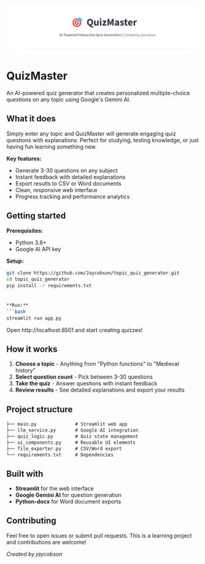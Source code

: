 
![App](image.png)

# QuizMaster

An AI-powered quiz generator that creates personalized multiple-choice questions on any topic using Google's Gemini AI.

## What it does

Simply enter any topic and QuizMaster will generate engaging quiz questions with explanations. Perfect for studying, testing knowledge, or just having fun learning something new.

**Key features:**
- Generate 3-30 questions on any subject
- Instant feedback with detailed explanations  
- Export results to CSV or Word documents
- Clean, responsive web interface
- Progress tracking and performance analytics

## Getting started

**Prerequisites:**
- Python 3.8+
- Google AI API key 

**Setup:**
```bash
git clone https://github.com/Jaycobson/topic_quiz_generator.git
cd topic_quiz_generator
pip install -r requirements.txt


**Run:**
```bash
streamlit run app.py
```

Open http://localhost:8501 and start creating quizzes!

## How it works

1. **Choose a topic** - Anything from "Python functions" to "Medieval history"
2. **Select question count** - Pick between 3-30 questions
3. **Take the quiz** - Answer questions with instant feedback
4. **Review results** - See detailed explanations and export your results

## Project structure

```
├── main.py              # Streamlit web app
├── llm_service.py       # Google AI integration
├── quiz_logic.py        # Quiz state management
├── ui_components.py     # Reusable UI elements
├── file_exporter.py     # CSV/Word export
└── requirements.txt     # Dependencies
```

## Built with

- **Streamlit** for the web interface
- **Google Gemini AI** for question generation
- **Python-docx** for Word document exports

## Contributing

Feel free to open issues or submit pull requests. This is a learning project and contributions are welcome!


*Created by jaycobson*